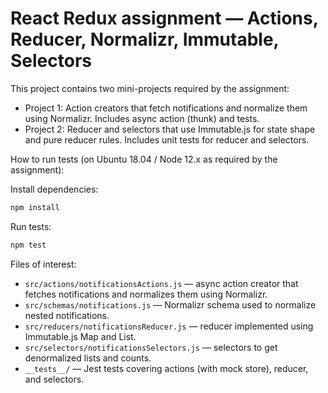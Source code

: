 # React Redux assignment — Actions, Reducer, Normalizr, Immutable, Selectors

This project contains two mini-projects required by the assignment:

- Project 1: Action creators that fetch notifications and normalize them using Normalizr. Includes async action (thunk) and tests.
- Project 2: Reducer and selectors that use Immutable.js for state shape and pure reducer rules. Includes unit tests for reducer and selectors.

How to run tests (on Ubuntu 18.04 / Node 12.x as required by the assignment):

Install dependencies:

```bash
npm install
```

Run tests:

```bash
npm test
```

Files of interest:

- `src/actions/notificationsActions.js` — async action creator that fetches notifications and normalizes them using Normalizr.
- `src/schemas/notifications.js` — Normalizr schema used to normalize nested notifications.
- `src/reducers/notificationsReducer.js` — reducer implemented using Immutable.js Map and List.
- `src/selectors/notificationsSelectors.js` — selectors to get denormalized lists and counts.
- `__tests__/` — Jest tests covering actions (with mock store), reducer, and selectors.
